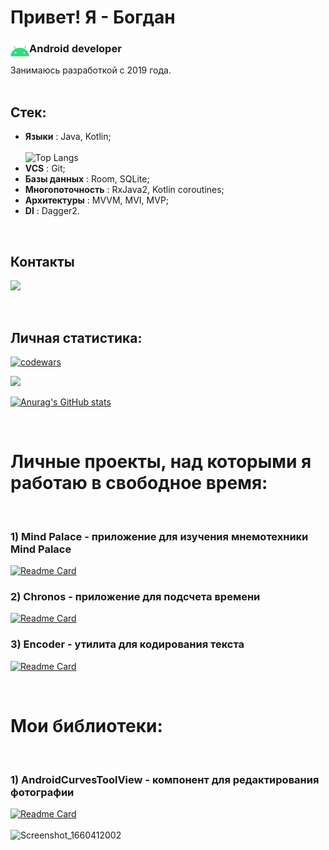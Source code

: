 # Привет! Я - Богдан  
### Аndroid developer <img align="left" width="30px" src="./src/icons8-android-os-48.png/">
Занимаюсь разработкой с 2019 года.
<br>
<br>

## Стек:
- **Языки** : Java, Kotlin;<br>  
![Top Langs](https://github-readme-stats.vercel.app/api/top-langs/?username=AnadolStudio&theme=github_dark&bg_color=315,003761,277DD3&title_color=FFFFFF)<br>
- **VCS** : Git;<br>
- **Базы данных** : Room, SQLite;<br>
- **Многопоточность** : RxJava2, Kotlin coroutines;<br>
- **Архитектуры** : MVVM, MVI, MVP;<br>
- **DI** : Dagger2.<br>

<br>

## Контакты
<a name="telegram" href="https://t.me/anadol1"><img width="50px" src="https://img.icons8.com/color/344/telegram-app--v1.png"/></a>

<br>

## Личная статистика:
[![codewars](https://www.codewars.com/users/Anadol/badges/large)](https://www.codewars.com/users/Anadol)<br>    

![](https://github-profile-summary-cards.vercel.app/api/cards/profile-details?username=AnadolStudio&theme=nord_dark)<br>

[![Anurag's GitHub stats](https://github-readme-stats.vercel.app/api?username=AnadolStudio&theme=github_dark&include_all_commits=true&count_private=true&cache_seconds=1800&bg_color=315,003761,277DD3&title_color=FFFFFF&hide=issues,contribs)](https://github.com/anuraghazra/github-readme-stats)<br>

<br> 

# Личные проекты, над которыми я работаю в свободное время:
<br>  

### 1) Mind Palace - приложение для изучения мнемотехники Mind Palace <br>  
[![Readme Card](https://github-readme-stats.vercel.app/api/pin/?username=AnadolStudio&repo=MindPalace&theme=github_dark&bg_color=315,003761,277DD3&title_color=FFFFFF&icon_color=FFFFFF)](https://github.com/AnadolStudio/MindPalace)

### 2) Chronos - приложение для подсчета времени <br>  
[![Readme Card](https://github-readme-stats.vercel.app/api/pin/?username=AnadolStudio&repo=Chronos&theme=github_dark&bg_color=315,003761,277DD3&title_color=FFFFFF&icon_color=FFFFFF)](https://github.com/AnadolStudio/Chronos)

<!--### 3) Adelaide - фоторедактор <br>  
[![Readme Card](https://github-readme-stats.vercel.app/api/pin/?username=AnadolStudio&repo=Adelaide&theme=github_dark&bg_color=315,003761,277DD3&title_color=FFFFFF&icon_color=FFFFFF)](https://github.com/AnadolStudio/Adelaide)
<br>
-->

### 3) Encoder - утилита для кодирования текста <br>  
[![Readme Card](https://github-readme-stats.vercel.app/api/pin/?username=AnadolStudio&repo=Encoder&theme=github_dark&bg_color=315,003761,277DD3&title_color=FFFFFF&icon_color=FFFFFF)](https://github.com/AnadolStudio/Encoder)

<br>  

# Мои библиотеки:
<br> 

### 1) AndroidCurvesToolView - компонент для редактирования фотографии <br>  

[![Readme Card](https://github-readme-stats.vercel.app/api/pin/?username=AnadolStudio&repo=AndroidCurvesToolView&theme=github_dark&bg_color=315,003761,277DD3&title_color=FFFFFF&icon_color=FFFFFF)](https://github.com/AnadolStudio/AndroidCurvesToolView)
<br>  
![Screenshot_1660412002](https://user-images.githubusercontent.com/74777850/184542546-54ceff22-a31a-43fe-a042-e772007e94ee.png)


